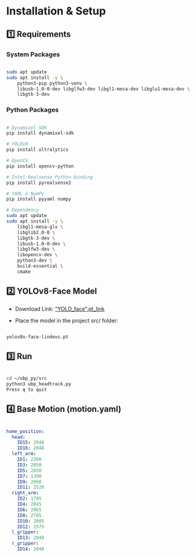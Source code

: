# Installation & Setup

## 1️⃣ Requirements

### System Packages
```bash

sudo apt update
sudo apt install -y \
    python3-pip python3-venv \
    libusb-1.0-0-dev libglfw3-dev libgl1-mesa-dev libglu1-mesa-dev \
    libgtk-3-dev

```


### Python Packages
```bash

# Dynamixel SDK
pip install dynamixel-sdk

# YOLOv8
pip install ultralytics

# OpenCV
pip install opencv-python

# Intel Realsense Python binding
pip install pyrealsense2

# YAML & NumPy
pip install pyyaml numpy

# Dependency
sudo apt update
sudo apt install -y \
    libgl1-mesa-glx \
    libglib2.0-0 \
    libgtk-3-dev \
    libusb-1.0-0-dev \
    libglfw3-dev \
    libopencv-dev \
    python3-dev \
    build-essential \
    cmake


```


## 2️⃣ YOLOv8-Face Model

- Download Link: ["YOLO_face".pt_link](https://github.com/lindevs/yolov8-face)

- Place the model in the project src/ folder:
```bash

yolov8n-face-lindevs.pt

```


##  3️⃣ Run

```bash

cd ~/ubp_py/src
python3 ubp_headtrack.py
Press q to quit

```


## 4️⃣ Base Motion (motion.yaml)
```yaml

home_position:
  head:
    ID15: 2048
    ID16: 2048
  left_arm:
    ID1: 2300
    ID3: 2050
    ID5: 2030
    ID7: 1390
    ID9: 2090
    ID11: 2520
  right_arm:
    ID2: 1795
    ID4: 2045
    ID6: 2065
    ID8: 2705
    ID10: 2005
    ID12: 1575
  l_gripper:
    ID13: 2048
  r_gripper:
    ID14: 2048

```
